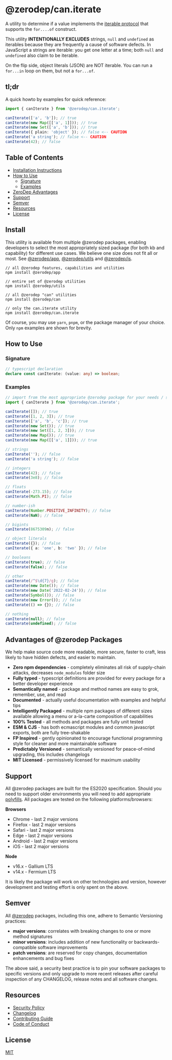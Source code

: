 # @zerodep/can.iterate

A utility to determine if a value implements the [iterable protocol](https://developer.mozilla.org/en-US/docs/Web/JavaScript/Reference/Iteration_protocols) that supports the `for....of` construct.

This utility **INTENTIONALLY EXCLUDES** strings, `null` and `undefined` as iterables because they are frequently a cause of software defects. In JavaScript a strings are iterable: you get one letter at a time; both `null` and `undefined` also claim to be iterable.

On the flip side, object literals (JSON) are NOT iterable. You can run a `for...in` loop on them, but not a `for...of`.

## tl;dr

A quick howto by examples for quick reference:

```typescript
import { canIterate } from '@zerodep/can.iterate';

canIterate(['a', 'b']); // true
canIterate(new Map([['a', 1]])); // true
canIterate(new Set(['a', 'b'])); // true
canIterate({ plain: 'object' }); // false <-- CAUTION
canIterate('a string'); // false <-- CAUTION
canIterate(42); // false
```

## Table of Contents

- [Installation Instructions](#install)
- [How to Use](#how-to-use)
  - [Signature](#signature)
  - [Examples](#examples)
- [ZeroDep Advantages](#advantages-of-zerodep-packages)
- [Support](#support)
- [Semver](#semver)
- [Resources](#resources)
- [License](#license)

## Install

This utility is available from multiple @zerodep packages, enabling developers to select the most appropriately sized package (for both kb and capability) for different use cases. We believe one size does not fit all or most. See [@zerodep/app](https://www.npmjs.com/package/@zerodep/app), [@zerodep/utils](https://www.npmjs.com/package/@zerodep/utils) and [@zerodep/is](https://www.npmjs.com/package/@zerodep/is).

```
// all @zerodep features, capabilities and utilities
npm install @zerodep/app

// entire set of @zerodep utilities
npm install @zerodep/utils

// all @zerodep "can" utilities
npm install @zerodep/can

// only the can.iterate utility
npm install @zerodep/can.iterate
```

Of course, you may use `yarn`, `pnpm`, or the package manager of your choice. Only `npm` examples are shown for brevity.

## How to Use

### Signature

```typescript
// typescript declaration
declare const canIterate: (value: any) => boolean;
```

### Examples

```typescript
// import from the most appropriate @zerodep package for your needs / specific use case (see the Install section above)
import { canIterate } from '@zerodep/can.iterate';

canIterate([]); // true
canIterate([1, 2, 3]); // true
canIterate(['a', 'b', 'c']); // true
canIterate(new Set()); // true
canIterate(new Set([1, 2, 3])); // true
canIterate(new Map()); // true
canIterate(new Map([['a', 1]])); // true

// strings
canIterate(''); // false
canIterate('a string'); // false

// integers
canIterate(42); // false
canIterate(3e8); // false

// floats
canIterate(-273.15); // false
canIterate(Math.PI); // false

// number-ish
canIterate(Number.POSITIVE_INFINITY); // false
canIterate(NaN); // false

// bigints
canIterate(8675309n); // false

// object literals
canIterate({}); // false
canIterate({ a: 'one', b: 'two' }); // false

// booleans
canIterate(true); // false
canIterate(false); // false

// other
canIterate(/^$\d{7}/g); // false
canIterate(new Date()); // false
canIterate(new Date('2022-02-24')); // false
canIterate(Symbol()); // false
canIterate(new Error()); // false
canIterate(() => {}); // false

// nothing
canIterate(null); // false
canIterate(undefined); // false
```

## Advantages of @zerodep Packages

We help make source code more readable, more secure, faster to craft, less likely to have hidden defects, and easier to maintain.

- **Zero npm dependencies** - completely eliminates all risk of supply-chain attacks, decreases `node_modules` folder size
- **Fully typed** - typescript definitions are provided for every package for a better developer experience
- **Semantically named** - package and method names are easy to grok, remember, use, and read
- **Documented** - actually useful documentation with examples and helpful tips
- **Intelligently Packaged** - multiple npm packages of different sizes available allowing a menu or a-la-carte composition of capabilities
- **100% Tested** - all methods and packages are fully unit tested
- **ESM & CJS** - has both ecmascript modules and common javascript exports, both are fully tree-shakable
- **FP Inspired** - gently opinionated to encourage functional programming style for cleaner and more maintainable software
- **Predictably Versioned** - semantically versioned for peace-of-mind upgrading, this includes changelogs
- **MIT Licensed** - permissively licensed for maximum usability

## Support

All @zerodep packages are built for the ES2020 specification. Should you need to support older environments you will need to add appropriate [polyfills](https://developer.mozilla.org/en-US/docs/Glossary/Polyfill). All packages are tested on the following platforms/browsers:

**Browsers**

- Chrome - last 2 major versions
- Firefox - last 2 major versions
- Safari - last 2 major versions
- Edge - last 2 major versions
- Android - last 2 major versions
- iOS - last 2 major versions

**Node**

- v16.x - Gallium LTS
- v14.x - Fermium LTS

It is likely the package will work on other technologies and version, however development and testing effort is only spent on the above.

## Semver

All [@zerodep](https://github.com/cdepage/zerodep) packages, including this one, adhere to Semantic Versioning practices:

- **major versions**: correlates with breaking changes to one or more method signatures
- **minor versions**: includes addition of new functionality or backwards-compatible software improvements
- **patch versions**: are reserved for copy changes, documentation enhancements and bug fixes

The above said, a security best practice is to pin your software packages to specific versions and only upgrade to more recent releases after careful inspection of any CHANGELOG, release notes and all software changes.

## Resources

- [Security Policy](https://github.com/cdepage/zerodep/blob/main/SECURITY.md)
- [Changelog](https://github.com/cdepage/zerodep/blob/main/packages/can/can.iterate/CHANGELOG.md)
- [Contributing Guide](https://github.com/cdepage/zerodep/blob/main/CONTRIBUTING.md)
- [Code of Conduct](https://github.com/cdepage/zerodep/blob/main/CODE_OF_CONDUCT.md)

## License

[MIT](https://github.com/cdepage/zerodep/blob/main/LICENSE)

